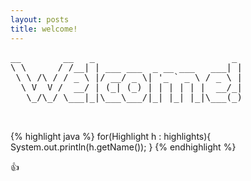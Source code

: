 ```yaml
---
layout: posts
title: welcome!
---
```

<pre>
__        __   _                          _ 
\ \      / /__| | ___ ___  _ __ ___   ___| |
 \ \ /\ / / _ \ |/ __/ _ \| '_ ` _ \ / _ \ |
  \ V  V /  __/ | (_| (_) | | | | | |  __/_|
   \_/\_/ \___|_|\___\___/|_| |_| |_|\___(_)
                                            

</pre>

{% highlight java %}
for(Highlight h : highlights){
    System.out.println(h.getName());
}
{% endhighlight %}

:+1: